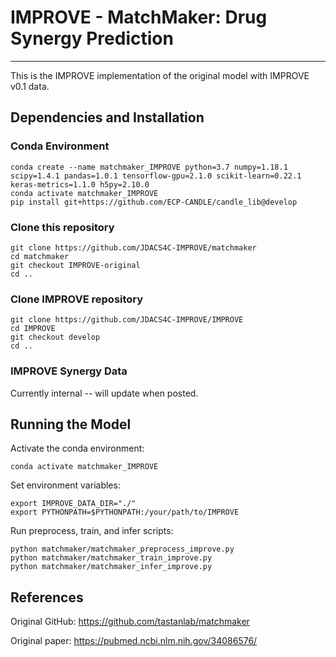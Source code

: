 # IMPROVE - MatchMaker: Drug Synergy Prediction

---

This is the IMPROVE implementation of the original model with IMPROVE v0.1 data.

## Dependencies and Installation
### Conda Environment
```
conda create --name matchmaker_IMPROVE python=3.7 numpy=1.18.1 scipy=1.4.1 pandas=1.0.1 tensorflow-gpu=2.1.0 scikit-learn=0.22.1 keras-metrics=1.1.0 h5py=2.10.0
conda activate matchmaker_IMPROVE
pip install git+https://github.com/ECP-CANDLE/candle_lib@develop
```

### Clone this repository
```
git clone https://github.com/JDACS4C-IMPROVE/matchmaker
cd matchmaker
git checkout IMPROVE-original
cd ..
```

### Clone IMPROVE repository
```
git clone https://github.com/JDACS4C-IMPROVE/IMPROVE
cd IMPROVE
git checkout develop
cd ..
```

### IMPROVE Synergy Data
Currently internal -- will update when posted.


## Running the Model
Activate the conda environment:

```
conda activate matchmaker_IMPROVE
```

Set environment variables:
```
export IMPROVE_DATA_DIR="./"
export PYTHONPATH=$PYTHONPATH:/your/path/to/IMPROVE
```

Run preprocess, train, and infer scripts:
```
python matchmaker/matchmaker_preprocess_improve.py
python matchmaker/matchmaker_train_improve.py
python matchmaker/matchmaker_infer_improve.py
```



## References
Original GitHub: https://github.com/tastanlab/matchmaker

Original paper: https://pubmed.ncbi.nlm.nih.gov/34086576/
